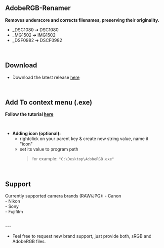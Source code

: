 ## AdobeRGB-Renamer
**Removes underscore and corrects filenames, preserving their originality.**

* _DSC1080 &#10132; DSC1080
* _MG1502 &#10132; IMG1502
* _DSF0982 &#10132; DSCF0982

<br>

## Download
* Download the latest release [here](https://bit.ly/imspeed-releases)  
  
<br>
  
## Add To context menu (.exe)

**Follow the tutorial [here](https://stackoverflow.com/questions/48597700/adding-a-context-menu-item-in-windows-for-a-specific-file-extension)**

<br>

* **Adding icon (optional):**
	* rightclick on your parent key & create new string value, name it "icon"
	* set its value to program path
		> for example: `"C:\Desktop\AdobeRGB.exe"`
<br>
 
## Support
Currently supported camera brands (RAW/JPG): 
	- Canon  
	- Nikon  
	- Sony  
	- Fujifilm 
	
<br>
--- 

* Feel free to request new brand support, just provide both, sRGB and AdobeRGB files.
